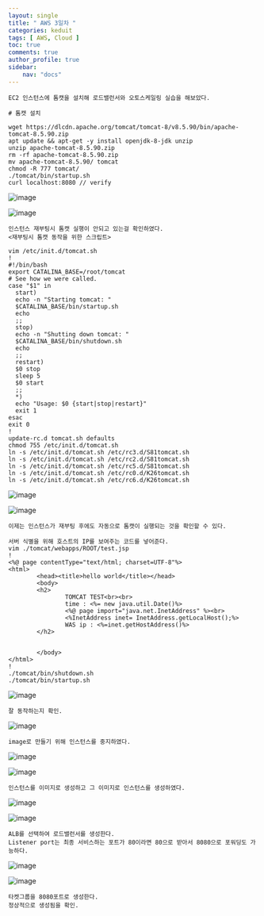 ```yaml
---
layout: single
title: " AWS 3일차 "
categories: keduit
tags: [ AWS, Cloud ]
toc: true 
comments: true
author_profile: true
sidebar:
    nav: "docs"
---
```


```
EC2 인스턴스에 톰캣을 설치해 로드밸런서와 오토스케일링 실습을 해보았다.
```

```
# 톰캣 설치

wget https://dlcdn.apache.org/tomcat/tomcat-8/v8.5.90/bin/apache-tomcat-8.5.90.zip
apt update && apt-get -y install openjdk-8-jdk unzip
unzip apache-tomcat-8.5.90.zip
rm -rf apache-tomcat-8.5.90.zip
mv apache-tomcat-8.5.90/ tomcat
chmod -R 777 tomcat/
./tomcat/bin/startup.sh
curl localhost:8080 // verify
```

![image](https://github.com/chaelynkang/chaelynkang.github.io/assets/128279031/131489ae-f454-4ec0-afdb-913b5f79dc83)

![image](https://github.com/chaelynkang/chaelynkang.github.io/assets/128279031/4d89ebc2-9f79-474f-afab-f318c26540ee)

```
인스턴스 재부팅시 톰캣 실행이 안되고 있는걸 확인하였다.
<재부팅시 톰캣 동작을 위한 스크립트>

vim /etc/init.d/tomcat.sh
!
#!/bin/bash
export CATALINA_BASE=/root/tomcat
# See how we were called.
case "$1" in
  start)
  echo -n "Starting tomcat: "
  $CATALINA_BASE/bin/startup.sh
  echo
  ;;
  stop)
  echo -n "Shutting down tomcat: "
  $CATALINA_BASE/bin/shutdown.sh
  echo
  ;;
  restart)
  $0 stop
  sleep 5
  $0 start
  ;;
  *)
  echo "Usage: $0 {start|stop|restart}"
  exit 1
esac
exit 0
!
update-rc.d tomcat.sh defaults
chmod 755 /etc/init.d/tomcat.sh
ln -s /etc/init.d/tomcat.sh /etc/rc3.d/S81tomcat.sh
ln -s /etc/init.d/tomcat.sh /etc/rc2.d/S81tomcat.sh
ln -s /etc/init.d/tomcat.sh /etc/rc5.d/S81tomcat.sh
ln -s /etc/init.d/tomcat.sh /etc/rc0.d/K26tomcat.sh
ln -s /etc/init.d/tomcat.sh /etc/rc6.d/K26tomcat.sh
```

![image](https://github.com/chaelynkang/chaelynkang.github.io/assets/128279031/8ce81a1d-fbe7-49d7-8836-5e904d810799)

![image](https://github.com/chaelynkang/chaelynkang.github.io/assets/128279031/aac793cf-532e-47e7-a9d4-371d2fa143a1)

```
이제는 인스턴스가 재부팅 후에도 자동으로 톰캣이 실행되는 것을 확인할 수 있다.
```

```
서버 식별을 위해 호스트의 IP를 보여주는 코드를 넣어준다.
vim ./tomcat/webapps/ROOT/test.jsp
!
<%@ page contentType="text/html; charset=UTF-8"%>
<html>
    	<head><title>hello world</title></head>
    	<body>
    	<h2>
            	TOMCAT TEST<br><br>
            	time : <%= new java.util.Date()%>
            	<%@ page import="java.net.InetAddress" %><br>
            	<%InetAddress inet= InetAddress.getLocalHost();%>
            	WAS ip : <%=inet.getHostAddress()%>
    	</h2>
 
 
    	</body>
</html>
!
./tomcat/bin/shutdown.sh
./tomcat/bin/startup.sh
```

![image](https://github.com/chaelynkang/chaelynkang.github.io/assets/128279031/4f1cdc93-d3ea-4def-ba4f-8b0cb0d7cb5a)

```
잘 동작하는지 확인.
```

![image](https://github.com/chaelynkang/chaelynkang.github.io/assets/128279031/2a5c6c32-8da1-4682-b03b-257a4aa637ee)

```
image로 만들기 위해 인스턴스를 중지하였다.
```

![image](https://github.com/chaelynkang/chaelynkang.github.io/assets/128279031/7650749f-2460-4b82-8cf6-67a573d5f2f8)

![image](https://github.com/chaelynkang/chaelynkang.github.io/assets/128279031/e22e6feb-2284-4544-8008-6865c17bce28)

```
인스턴스를 이미지로 생성하고 그 이미지로 인스턴스를 생성하였다.
```
![image](https://github.com/chaelynkang/chaelynkang.github.io/assets/128279031/1c5f9223-f97a-45c7-b736-d1c6c61c128e)

![image](https://github.com/chaelynkang/chaelynkang.github.io/assets/128279031/25a7ea04-b10f-4eb0-bd7e-7c7ef4402c46)

```
ALB를 선택하여 로드밸런서를 생성한다.
Listener port는 최종 서비스하는 포트가 80이라면 80으로 받아서 8080으로 포워딩도 가능하다.
```

![image](https://github.com/chaelynkang/chaelynkang.github.io/assets/128279031/7c4107ef-91bf-4387-b406-e8889ce1f760)

![image](https://github.com/chaelynkang/chaelynkang.github.io/assets/128279031/7c60612e-c03a-41fc-bd88-1d23257d73a6)

```
타켓그룹을 8080포트로 생성한다.
정상적으로 생성됨을 확인.
```

